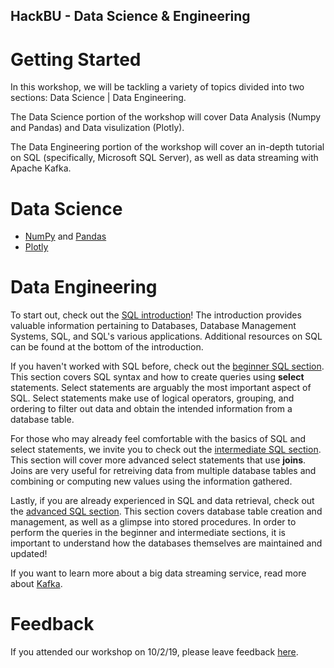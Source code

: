 ## HackBU - Data Science & Engineering

# Getting Started

In this workshop, we will be tackling a variety of topics divided into two sections: Data Science | Data Engineering.

The Data Science portion of the workshop will cover Data Analysis (Numpy and Pandas) and Data visulization (Plotly).

The Data Engineering portion of the workshop will cover an in-depth tutorial on SQL (specifically, Microsoft SQL Server), as well as data streaming with Apache Kafka.

# Data Science

* [NumPy](https://colab.research.google.com/github/HackBinghamton/DataScienceWorkshop/blob/master/NumPy.ipynb) and [Pandas](https://colab.research.google.com/github/HackBinghamton/DataScienceWorkshop/blob/master/Pandas.ipynb)
* [Plotly](https://colab.research.google.com/github/HackBinghamton/DataScienceWorkshop/blob/master/plotly.ipynb)

# Data Engineering

To start out, check out the [SQL introduction](SQLIntroduction.md)! The introduction provides valuable information pertaining to Databases, Database Management Systems, SQL, and SQL's various applications. Additional resources on SQL can be found at the bottom of the introduction.

If you haven't worked with SQL before, check out the [beginner SQL section](SQLBeginner.md). This section covers SQL syntax and how to create queries using **select** statements. Select statements are arguably the most important aspect of SQL. Select statements make use of logical operators, grouping, and ordering to filter out data and obtain the intended information from a database table.

For those who may already feel comfortable with the basics of SQL and select statements, we invite you to check out the [intermediate SQL section](SQLIntermediate.md). This section will cover more advanced select statements that use **joins**. Joins are very useful for retreiving data from multiple database tables and combining or computing new values using the information gathered.

Lastly, if you are already experienced in SQL and data retrieval, check out the [advanced SQL section](SQLAdvanced.md). This section covers database table creation and management, as well as a glimpse into stored procedures. In order to perform the queries in the beginner and intermediate sections, it is important to understand how the databases themselves are maintained and updated!

If you want to learn more about a big data streaming service, read more about [Kafka](KafkaIntro.md).

# Feedback

If you attended our workshop on 10/2/19, please leave feedback [here](https://forms.gle/WyVb2LZHJooUhAo39).
